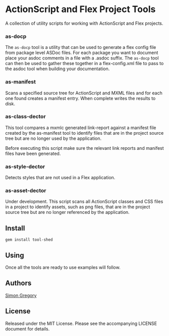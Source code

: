 # ActionScript and Flex Project Tools

A collection of utility scripts for working with ActionScript and Flex projects.

### as-docp

The `as-docp` tool is a utility that can be used to generate a flex config file 
from package level ASDoc files. For each package you want to document place your
asdoc comments in a file with a .asdoc suffix. The `as-docp` tool can then be
used to gather these together in a flex-config.xml file to pass to the asdoc 
tool when building your documentation.

### as-manifest

Scans a specified source tree for ActionScript and MXML files and for each one
found creates a manifest entry. When complete writes the results to disk.

### as-class-dector

This tool compares a mxmlc generated link-report against a manifest file
created by the as-manifest tool to identify files that are in the project
source tree but are no longer used by the application.

Before executing this script make sure the relevant link reports and manifest
files have been generated.

### as-style-dector

Detects styles that are not used in a Flex application.

### as-asset-dector

Under development. This script scans all ActionScript classes and CSS files in a
project to identify assets, such as png files, that are in the project source
tree but are no longer referenced by the application.

## Install

    gem install tool-shed

## Using

Once all the tools are ready to use examples will follow.

## Authors

[Simon Gregory](http://simongregory.com)

## License

Released under the MIT License. Please see the accompanying LICENSE document for
details.
